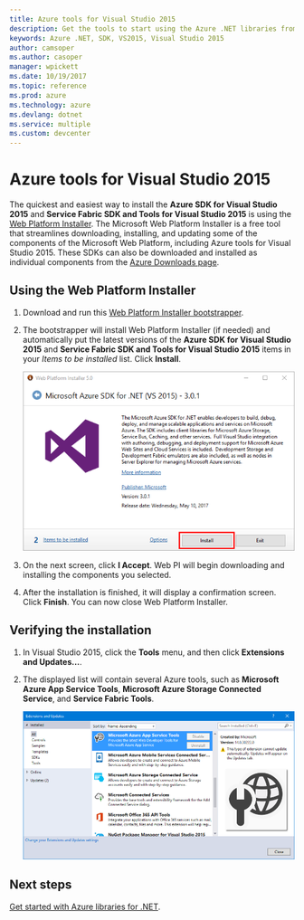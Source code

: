 ```yaml
---
title: Azure tools for Visual Studio 2015
description: Get the tools to start using the Azure .NET libraries from Visual Studio 2015.
keywords: Azure .NET, SDK, VS2015, Visual Studio 2015
author: camsoper
ms.author: casoper
manager: wpickett
ms.date: 10/19/2017
ms.topic: reference
ms.prod: azure
ms.technology: azure
ms.devlang: dotnet
ms.service: multiple
ms.custom: devcenter
---
```


# Azure tools for Visual Studio 2015

The quickest and easiest way to install the **Azure SDK for Visual Studio 2015** and **Service Fabric SDK and Tools for Visual Studio 2015** is using the [Web Platform Installer](https://www.microsoft.com/web/downloads/platform.aspx).  The Microsoft Web Platform Installer is a free tool that streamlines downloading, installing, and updating some of the components of the Microsoft Web Platform, including Azure tools for Visual Studio 2015.  These SDKs can also be downloaded and installed as individual components from the [Azure Downloads page](https://azure.microsoft.com/downloads/). 

## Using the Web Platform Installer

1. Download and run this [Web Platform Installer bootstrapper](https://www.microsoft.com/web/handlers/webpi.ashx?command=getinstallerredirect&appid=VWDOrVs2015AzurePack;MicrosoftAzure-ServiceFabric-VS2015).  

2. The bootstrapper will install Web Platform Installer (if needed) and automatically put the latest versions of the  **Azure SDK for Visual Studio 2015** and **Service Fabric SDK and Tools for Visual Studio 2015** items in your *Items to be installed* list.  Click **Install**.

    ![Web Platform Installer](media/dotnet-sdk-vs2015-install/webpi.png)

3. On the next screen, click **I Accept**.  Web PI will begin downloading and installing the components you selected.

4. After the installation is finished, it will display a confirmation screen.  Click **Finish**.  You can now close Web Platform Installer.

## Verifying the installation

1. In Visual Studio 2015, click the **Tools** menu, and then click **Extensions and Updates...**.

2. The displayed list will contain several Azure tools, such as **Microsoft Azure App Service Tools**, **Microsoft Azure Storage Connected Service**, and **Service Fabric Tools**.

    ![Extensions and updates](media\dotnet-sdk-vs2015-install\ext-tools.png)

## Next steps

[Get started with Azure libraries for .NET](dotnet-sdk-azure-get-started.md).
